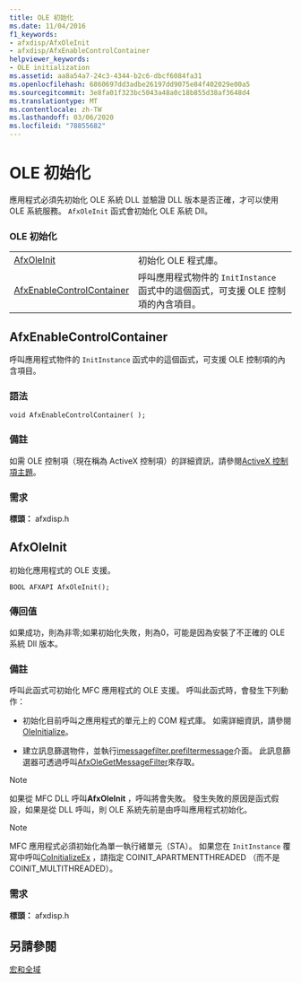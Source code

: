 ```yaml
---
title: OLE 初始化
ms.date: 11/04/2016
f1_keywords:
- afxdisp/AfxOleInit
- afxdisp/AfxEnableControlContainer
helpviewer_keywords:
- OLE initialization
ms.assetid: aa8a54a7-24c3-4344-b2c6-dbcf6084fa31
ms.openlocfilehash: 6860697dd3adbe26197dd9075e84f402029e00a5
ms.sourcegitcommit: 3e8fa01f323bc5043a48a0c18b855d38af3648d4
ms.translationtype: MT
ms.contentlocale: zh-TW
ms.lasthandoff: 03/06/2020
ms.locfileid: "78855682"
---
```

# <a name="ole-initialization"></a>OLE 初始化

應用程式必須先初始化 OLE 系統 DLL 並驗證 DLL 版本是否正確，才可以使用 OLE 系統服務。 `AfxOleInit` 函式會初始化 OLE 系統 Dll。

### <a name="ole-initialization"></a>OLE 初始化

|||
|-|-|
|[AfxOleInit](#afxoleinit)|初始化 OLE 程式庫。|
|[AfxEnableControlContainer](#afxenablecontrolcontainer)|呼叫應用程式物件的 `InitInstance` 函式中的這個函式，可支援 OLE 控制項的內含項目。|

## <a name="afxenablecontrolcontainer"></a>AfxEnableControlContainer

呼叫應用程式物件的 `InitInstance` 函式中的這個函式，可支援 OLE 控制項的內含項目。

### <a name="syntax"></a>語法

```
void AfxEnableControlContainer( );
```

### <a name="remarks"></a>備註

如需 OLE 控制項（現在稱為 ActiveX 控制項）的詳細資訊，請參閱[ActiveX 控制項主題](../mfc-activex-controls.md)。

### <a name="requirements"></a>需求

**標頭：** afxdisp.h

##  <a name="afxoleinit"></a>AfxOleInit

初始化應用程式的 OLE 支援。

```
BOOL AFXAPI AfxOleInit();
```

### <a name="return-value"></a>傳回值

如果成功，則為非零;如果初始化失敗，則為0，可能是因為安裝了不正確的 OLE 系統 Dll 版本。

### <a name="remarks"></a>備註

呼叫此函式可初始化 MFC 應用程式的 OLE 支援。 呼叫此函式時，會發生下列動作：

- 初始化目前呼叫之應用程式的單元上的 COM 程式庫。 如需詳細資訊，請參閱[OleInitialize](/windows/win32/api/ole2/nf-ole2-oleinitialize)。

- 建立訊息篩選物件，並執行[imessagefilter.prefiltermessage](/windows/win32/api/objidl/nn-objidl-imessagefilter)介面。 此訊息篩選器可透過呼叫[AfxOleGetMessageFilter](application-control.md#afxolegetmessagefilter)來存取。

> [!NOTE]
>  如果從 MFC DLL 呼叫**AfxOleInit** ，呼叫將會失敗。 發生失敗的原因是函式假設，如果是從 DLL 呼叫，則 OLE 系統先前是由呼叫應用程式初始化。

> [!NOTE]
>  MFC 應用程式必須初始化為單一執行緒單元（STA）。 如果您在 `InitInstance` 覆寫中呼叫[CoInitializeEx](/windows/win32/api/combaseapi/nf-combaseapi-coinitializeex) ，請指定 COINIT_APARTMENTTHREADED （而不是 COINIT_MULTITHREADED）。

### <a name="requirements"></a>需求

**標頭：** afxdisp.h

## <a name="see-also"></a>另請參閱

[宏和全域](../../mfc/reference/mfc-macros-and-globals.md)
